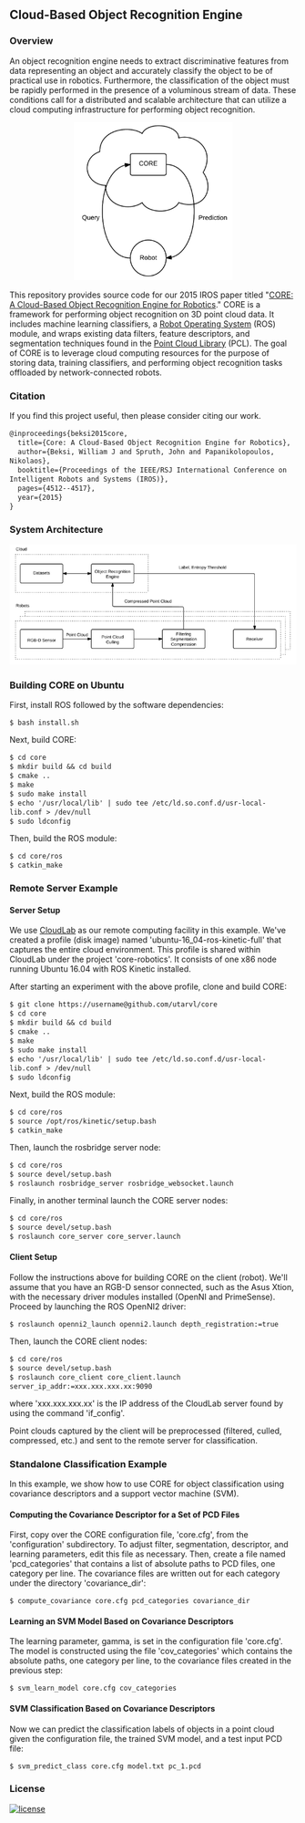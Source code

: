 ## Cloud-Based Object Recognition Engine 

### Overview
An object recognition engine needs to extract discriminative features from data
representing an object and accurately classify the object to be of practical use
in robotics. Furthermore, the classification of the object must be rapidly
performed in the presence of a voluminous stream of data. These conditions call
for a distributed and scalable architecture that can utilize a cloud computing
infrastructure for performing object recognition.

<p align="center">
<img src='./misc/core_overview.png'>
</p>

This repository provides source code for our 2015 IROS paper titled "[CORE: A
Cloud-Based Object Recognition Engine for
Robotics](https://www.researchgate.net/profile/William-Beksi/publication/308837835_CORE_A_Cloud-based_Object_Recognition_Engine_for_robotics/links/60b1d562299bf1f6d5804dd7/CORE-A-Cloud-based-Object-Recognition-Engine-for-robotics.pdf)."
CORE is a framework for performing object recognition on 3D point cloud data. It
includes machine learning classifiers, a [Robot Operating
System](https://www.ros.org/) (ROS) module, and wraps existing data filters,
feature descriptors, and segmentation techniques found in the [Point Cloud
Library](https://pointclouds.org/) (PCL). The goal of CORE is to leverage cloud
computing resources for the purpose of storing data, training classifiers, and
performing object recognition tasks offloaded by network-connected robots.

### Citation

If you find this project useful, then please consider citing our work.

```
@inproceedings{beksi2015core,
  title={Core: A Cloud-Based Object Recognition Engine for Robotics},
  author={Beksi, William J and Spruth, John and Papanikolopoulos, Nikolaos},
  booktitle={Proceedings of the IEEE/RSJ International Conference on Intelligent Robots and Systems (IROS)},
  pages={4512--4517},
  year={2015}
}
```

### System Architecture

<p align="center">
<img src="./misc/core_architecture.png">
</p>

### Building CORE on Ubuntu

First, install ROS followed by the software dependencies:                                                                                                        

    $ bash install.sh 

Next, build CORE:

    $ cd core  
    $ mkdir build && cd build  
    $ cmake ..  
    $ make  
    $ sudo make install  
    $ echo '/usr/local/lib' | sudo tee /etc/ld.so.conf.d/usr-local-lib.conf > /dev/null  
    $ sudo ldconfig  

Then, build the ROS module:

    $ cd core/ros  
    $ catkin_make

### Remote Server Example

#### Server Setup 

We use [CloudLab](https://www.cloudlab.us/) as our remote computing facility in
this example. We've created a profile (disk image) named
'ubuntu-16\_04-ros-kinetic-full' that captures the entire cloud environment.
This profile is shared within CloudLab under the project 'core-robotics'. It
consists of one x86 node running Ubuntu 16.04 with ROS Kinetic installed.

After starting an experiment with the above profile, clone and build CORE:

    $ git clone https://username@github.com/utarvl/core  
    $ cd core  
    $ mkdir build && cd build  
    $ cmake ..  
    $ make  
    $ sudo make install  
    $ echo '/usr/local/lib' | sudo tee /etc/ld.so.conf.d/usr-local-lib.conf > /dev/null  
    $ sudo ldconfig  

Next, build the ROS module:

    $ cd core/ros  
    $ source /opt/ros/kinetic/setup.bash  
    $ catkin_make  

Then, launch the rosbridge server node:

    $ cd core/ros   
    $ source devel/setup.bash   
    $ roslaunch rosbridge_server rosbridge_websocket.launch  

Finally, in another terminal launch the CORE server nodes:

    $ cd core/ros   
    $ source devel/setup.bash   
    $ roslaunch core_server core_server.launch  

#### Client Setup 

Follow the instructions above for building CORE on the client (robot). We'll
assume that you have an RGB-D sensor connected, such as the Asus Xtion, with the
necessary driver modules installed (OpenNI and PrimeSense). Proceed by launching
the ROS OpenNI2 driver:

    $ roslaunch openni2_launch openni2.launch depth_registration:=true 

Then, launch the CORE client nodes: 

    $ cd core/ros   
    $ source devel/setup.bash   
    $ roslaunch core_client core_client.launch server_ip_addr:=xxx.xxx.xxx.xx:9090

where 'xxx.xxx.xxx.xx' is the IP address of the CloudLab server found by using
the command 'if\_config'.

Point clouds captured by the client will be preprocessed (filtered, culled, 
compressed, etc.) and sent to the remote server for classification.

### Standalone Classification Example

In this example, we show how to use CORE for object classification using
covariance descriptors and a support vector machine (SVM).

#### Computing the Covariance Descriptor for a Set of PCD Files

First, copy over the CORE configuration file, 'core.cfg', from the 
'configuration' subdirectory. To adjust filter, segmentation, descriptor, and 
learning parameters, edit this file as necessary. Then, create a file named 
'pcd\_categories' that contains a list of absolute paths to PCD files, one 
category per line. The covariance files are written out for each category under 
the directory 'covariance\_dir':

    $ compute_covariance core.cfg pcd_categories covariance_dir  

#### Learning an SVM Model Based on Covariance Descriptors

The learning parameter, gamma, is set in the configuration file 'core.cfg'. The
model is constructed using the file 'cov\_categories' which contains the
absolute paths, one category per line, to the covariance files created in the
previous step:

    $ svm_learn_model core.cfg cov_categories  

#### SVM Classification Based on Covariance Descriptors

Now we can predict the classification labels of objects in a point cloud given 
the configuration file, the trained SVM model, and a test input PCD file:

    $ svm_predict_class core.cfg model.txt pc_1.pcd 

### License 

[![license](https://img.shields.io/badge/license-Apache%202-blue)](https://github.com/robotic-vision-lab/Cloud-Object-Recognition-Engine/blob/master/LICENSE)
